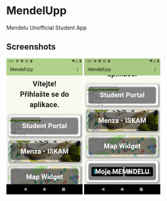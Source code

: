 # MendelUpp

Mendelu Unofficial Student App

## Screenshots

<img src="./docs/screenshots/Screenshot_1.png" width="200" title="MendelUpp Screenshot" alt="MendelUpp Screenshot" />
<img src="./docs/screenshots/Screenshot_2.png" width="200" title="MendelUpp Screenshot" alt="MendelUpp Screenshot" />
